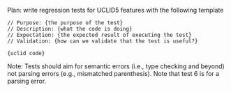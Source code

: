 Plan: write regression tests for UCLID5 features with the following template

```
// Purpose: {the purpose of the test}
// Description: {what the code is doing}
// Expectation: {the expected result of executing the test}
// Validation: {how can we validate that the test is useful?}

{uclid code}
```

Note: Tests should aim for semantic errors (i.e., type checking and beyond) not parsing errors (e.g., mismatched parenthesis). Note that test 6 is for a parsing error.